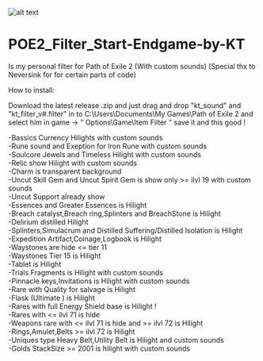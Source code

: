 ![alt text](https://image.noelshack.com/fichiers/2024/52/6/1735405444-capture-d-cran-2024-12-28-180229.png)
# POE2_Filter_Start-Endgame-by-KT
Is my personal filter for Path of Exile 2 (With custom sounds)
(Special thx to Neversink for for certain parts of code)

How to install:

Download the latest release .zip and just drag and drop "kt_sound" and "kt_filter_v#.filter" in to C:\Users\Documents\My Games\Path of Exile 2 and select him in game -> " Options\Game\Item Filter " save it and this good !

-Bassics Currency Hilights with custom sounds  
-Rune sound and Exeption for Iron Rune with custom sounds  
-Soulcore Jewels and Timeless Hilight with custom sounds  
-Relic show Hilight with custom sounds  
-Charm is transparent background  
-Uncut Skill Gem and Uncut Spirit Gem is show only >= ilvl 19 with custom sounds  
-Uncut Support already show  
-Essences and Greater Essences is Hilight  
-Breach catalyst,Breach ring,Splinters and BreachStone is Hilight  
-Delirium distilled Hilight  
-Splinters,Simulacrum and Distilled Suffering/Distilled Isolation is Hilight  
-Expedition Artifact,Coinage,Logbook is Hilight  
-Waystones are hide <= tier 11  
-Waystones Tier 15 is Hilight  
-Tablet is Hilight  
-Trials Fragments is Hilight with custom sounds  
-Pinnacle keys,Invitations is Hilight with custom sounds  
-Rare with Quality for salvage is Hilight  
-Flask (Ultimate ) is Hilight  
-Rares with full  Energy Shield base is Hilight !  
-Rares with <= ilvl 71 is hide  
-Weapons rare with <= ilvl 71 is hide and >= ilvl 72 is Hilight  
-Rings,Amulet,Belts >= ilvl 72 is Hilight  
-Uniques type Heavy Belt,Utility Belt is Hilight and custom sounds   
-Golds StackSize >= 2001 is hilight with custom sounds  


